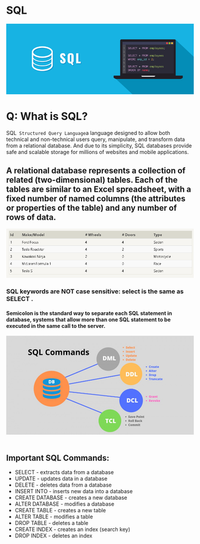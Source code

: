 # SQL

![](sql.png)

# Q: What is SQL?
SQL` Structured Query Language`a language designed to allow both technical and non-technical users query, manipulate, and transform data from a relational database. And due to its simplicity, SQL databases provide safe and scalable storage for millions of websites and mobile applications.

## A relational database represents a collection of related (two-dimensional) tables. Each of the tables are similar to an Excel spreadsheet, with a fixed number of named columns (the attributes or properties of the table) and any number of rows of data.

![](sqlcode.png)

### <b>SQL</b> keywords are NOT case sensitive: select is the same as SELECT .

#### Semicolon is the standard way to separate each SQL statement in database, systems that allow more than one SQL statement to be executed in the same call to the server.


![](sqlcmd2.jpeg)
</br>
</br>

##  Important SQL Commands:
- SELECT - extracts data from a database
- UPDATE - updates data in a database
- DELETE - deletes data from a database
- INSERT INTO - inserts new data into a database
- CREATE DATABASE - creates a new database
- ALTER DATABASE - modifies a database
- CREATE TABLE - creates a new table
- ALTER TABLE - modifies a table
- DROP TABLE - deletes a table
- CREATE INDEX - creates an index (search key)
- DROP INDEX - deletes an index
